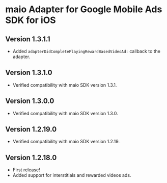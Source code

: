 # maio Adapter for Google Mobile Ads SDK for iOS

## Version 1.3.1.1
 - Added `adapterDidCompletePlayingRewardBasedVideoAd:` callback to the adapter.
 
## Version 1.3.1.0
- Verified compatibility with maio SDK version 1.3.1.

## Version 1.3.0.0
- Verified compatibility with maio SDK version 1.3.0.

## Version 1.2.19.0
- Verified compatibility with maio SDK version 1.2.19.

## Version 1.2.18.0
- First release!
- Added support for interstitials and rewarded videos ads.
